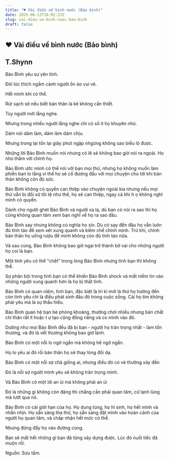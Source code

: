 ```yaml
---
title: "♥ Vài điều về bình nước (Bảo bình)"
date: 2025-06-12T16:02:23Z
slug: vai-dieu-ve-binh-nuoc-bao-binh
draft: false
---
```


## ♥ Vài điều về bình nước (Bảo bình)

## T.Shynn

Bảo Bình yêu sự yên tĩnh. 

Đôi lúc thích ngắm cảnh người ồn ào vui vẻ.

Hết mình khi có thể.

Rút sạch sẽ nếu biết bản thân là kẻ không cần thiết.

Tùy người mới lắng nghe.

Nhưng trong nhiều người lắng nghe chỉ có số ít họ khuyên nhủ.

Dám nói dám làm, dám làm dám chịu.

Nhưng trong lại tồn lại giây phút ngập nhgừng không sao biểu lộ được. 
 
Những lời Bảo Bình muốn nói nhưng có lẽ sẽ không bao giờ nói ra ngoài. Họ nhủ thầm với chính họ.
 
Bảo Bình ước mình có thể nói với bạn mọi thứ, nhưng họ không muốn làm phiền bạn lo lắng vì thế họ sẽ cố đương đầu với mọi chuyện cho tới khi bản thân không còn đủ sức.

Bảo Bình không có quyền can thiệp vào chuyện ngoài kia nhưng nếu mọi thứ vẫn bị đối xử tồi tệ như thế, họ sẽ can thiệp, ngay cả khi h
ọ không nghĩ mình có quyền.

Dành cho người ghét Bảo Bình và người xa lạ, dù bạn có nói ra sao thì họ cũng không quan tâm xem bạn nghĩ về họ ra sao đâu.

Bảo Bình say nhưng không có nghĩa họ xỉn. Dù có say đến đâu họ vẫn luôn đủ tỉnh táo để xem xét xung quanh và kiềm chế chính mình. Trừ khi, chính bản thân họ uống rượu để mình không còn đủ tỉnh táo nữa.

Và sau cùng, Bảo Bình không bao giờ ngại trở thành bờ vai cho những người họ coi là bạn.
 
 
Một tình yêu có thể "chết" trong lòng Bảo Bình nhưng tình bạn thì không thể.
 
Sự phản bội trong tình bạn có thể khiến Bảo Bình shock và mất niềm tin vào những người xung quanh hơn là họ bị thất tình.

Bảo Bình có quan niệm, tình bạn, đặc biệt là tri kỉ mới là thứ họ hướng đến còn tình yêu chỉ là điều phát sinh đâu đó trong cuộc sống. Cái họ tìm không phải yêu mà là sự thấu hiểu.

Bảo Bình quan hệ bạn bè phóng khoáng, thường chơi nhiều nhưng bản chất chỉ thân rất ít hoặc t
ự tạo cộng đồng riêng và co mình vào đó. 

Dường như mọi Bảo Bình đều đã bị bạn - người họ trân trọng nhất - làm tổn thương, và đó là vết thương không bao giờ lành.
 
 
Bảo Bình có một nỗi lo ngớ ngẩn mà không hề ngớ ngẩn.
 
Họ lo yêu ai đó rồi bản thân họ sẽ thay lòng đổi dạ.

Bảo Bình có một nỗi sợ chả giống ai, nhưng điều đó có vẻ thường xảy đến

Đó là nỗi sợ người mình yêu sẽ không trân trọng mình.

Và Bảo Bình có một lời an ủi mà không phải an ủi

Đó là những gì không còn đáng thì chẳng cần phải quan tâm, cứ lạnh lùng mà lướt qua nó.
 
 
Bảo Bình có cái giới hạn của họ. Họ dung túng, họ hi sinh, họ hết mình và nhẫn nhịn. Họ sẵn sàng tha thứ, họ sẵn sàng đặt mình vào hoàn cảnh của người họ quan tâm, và chấp nhận hết mức có thể.
 
Nhưng đừng đẩy họ vào đường cùng. 

Bạn sẽ mất hết những gì bạn đã từng xây dựng được. Lúc đó nuối tiếc đã muộn rồi.
 
 
Nguồn: Sưu tầm.